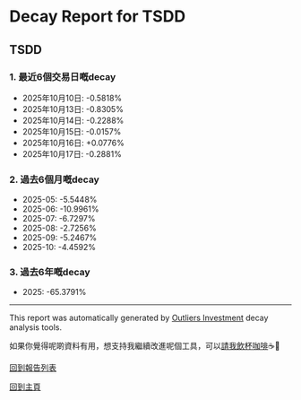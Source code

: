 # Decay Report for TSDD

## TSDD

### 1. 最近6個交易日嘅decay

- 2025年10月10日: -0.5818%
- 2025年10月13日: -0.8305%
- 2025年10月14日: -0.2288%
- 2025年10月15日: -0.0157%
- 2025年10月16日: +0.0776%
- 2025年10月17日: -0.2881%

### 2. 過去6個月嘅decay

- 2025-05: -5.5448%
- 2025-06: -10.9961%
- 2025-07: -6.7297%
- 2025-08: -2.7256%
- 2025-09: -5.2467%
- 2025-10: -4.4592%

### 3. 過去6年嘅decay

- 2025: -65.3791%

------------------------------
This report was automatically generated by [Outliers Investment](https://outliersecon.github.io/Outliers-Investment/) decay analysis tools.

如果你覺得呢啲資料有用，想支持我繼續改進呢個工具，可以[請我飲杯咖啡](https://buymeacoffee.com/outliersecon)☕🙏

[回到報告列表](https://outliersecon.github.io/Outliers-Investment/reports/reports_public)

[回到主頁](https://outliersecon.github.io/Outliers-Investment/)